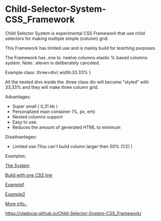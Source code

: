 # Child-Selector-System-CSS_Framework

Child Selector System is experimental CSS Framework that use child selectors for making multiple simple (column) grid.

This Framework has limited use and is mainly build for *teaching purposes*.

The Framework has .one to .twelve columns elastic % based columns system. Note: .eleven is deliberately canceled.

Example class .three>div{ width:33.33% }

All the nested divs inside the .three class div will become "styled" with 33,33% and they will make three column grid.

Advantages:
 * Super small ( 0,31 kb )
 * Personalized main container (%, px, em)
 * Nested columns support
 * Easy to use.
 * Reduces the amount of generated HTML to minimum

Disadvantages:
 * Limited use (You can't build column larger then 50% (1/2) )


Examples:

[The System](https://vladocar.github.io/Child-Selector-System-CSS_Framework/Child-Selector.html)

[Build with one CSS line](https://vladocar.github.io/Child-Selector-System-CSS_Framework/Child-Selector1.html)

[Example1](https://vladocar.github.io/Child-Selector-System-CSS_Framework/Child-Selector2.html)

[Example2](https://vladocar.github.io/Child-Selector-System-CSS_Framework/Child-Selector3.html)


[More info..](http://www.vcarrer.com/2011/03/child-selector-system-css-framework.html)

https://vladocar.github.io/Child-Selector-System-CSS_Framework/
